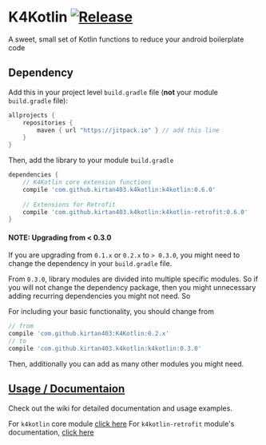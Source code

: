 # K4Kotlin [![Release](https://jitpack.io/v/kirtan403/k4kotlin.svg)](https://jitpack.io/#kirtan403/k4kotlin)

A sweet, small set of Kotlin functions to reduce your android boilerplate code

## Dependency

Add this in your project level `build.gradle` file (**not** your module `build.gradle` file):

```gradle
allprojects {
	repositories {
        maven { url "https://jitpack.io" } // add this line
    }
}
```

Then, add the library to your module `build.gradle`
```gradle
dependencies {
    // K4Kotlin core extension functions
    compile 'com.github.kirtan403.k4kotlin:k4kotlin:0.6.0'
    
    // Extensions for Retrofit
    compile 'com.github.kirtan403.k4kotlin:k4kotlin-retrofit:0.6.0'
}
```



#### NOTE: Upgrading from < 0.3.0

If you are upgrading from `0.1.x` or `0.2.x` to  `> 0.3.0`, you might need to change the dependency in your `build.gradle` file. 

From `0.3.0`, library modules are divided into multiple specific modules. So if you will not change the dependency package, then you might unnecessary adding recurring dependencies you might not need. So 

For including your basic functionality, you should change from 

```gradle
// from
compile 'com.github.kirtan403:K4Kotlin:0.2.x'
// to 
compile 'com.github.kirtan403.k4kotlin:k4kotlin:0.3.0'
```

Then, additionally you can add as many other modules you might need.

## [Usage / Documentaion](https://github.com/kirtan403/K4Kotlin/wiki)

Check out the wiki for detailed documentation and usage examples.

For `k4kotlin` core module [click here](https://github.com/kirtan403/K4Kotlin/wiki/K4Kotlin)
For `k4kotlin-retrofit` module's documentation, [click here](https://github.com/kirtan403/K4Kotlin/wiki/Retrofit)


